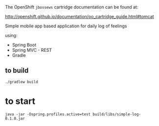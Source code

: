 The OpenShift `jbossews` cartridge documentation can be found at:

http://openshift.github.io/documentation/oo_cartridge_guide.html#tomcat

Simple mobile app based application for daily log of feelings

using:
* Spring Boot
* Spring MVC - REST
* Gradle 

## to build

```
./gradlew build
```

# to start 

```
java -jar -Dspring.profiles.active=test build/libs/simple-log-0.1.0.jar
```

